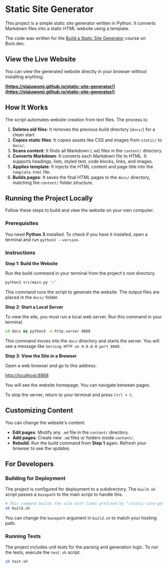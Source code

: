 # Static Site Generator

This project is a simple static site generator written in Python. It converts Markdown files into a static HTML website using a template.

The code was written for the [Build a Static Site Generator](https://www.boot.dev/courses/build-static-site-generator-python) course on Boot.dev.

## View the Live Website

You can view the generated website directly in your browser without installing anything.

**[https://slajuwomi.github.io/static-site-generator/](https://slajuwomi.github.io/static-site-generator/)**

## How It Works

The script automates website creation from text files. The process is:

1.  **Deletes old files**: It removes the previous build directory (`docs/`) for a clean start.
2.  **Copies static files**: It copies assets like CSS and images from `static/` to `docs/`.
3.  **Scans content**: It finds all Markdown (`.md`) files in the `content/` directory.
4.  **Converts Markdown**: It converts each Markdown file to HTML. It supports headings, lists, styled text, code blocks, links, and images.
5.  **Applies template**: It injects the HTML content and page title into the `template.html` file.
6.  **Builds pages**: It saves the final HTML pages to the `docs/` directory, matching the `content/` folder structure.

## Running the Project Locally

Follow these steps to build and view the website on your own computer.

### Prerequisites

You need **Python 3** installed. To check if you have it installed, open a terminal and run `python3 --version`.

### Instructions

**Step 1: Build the Website**

Run the build command in your terminal from the project's root directory.

```bash
python3 src/main.py "/"
```

This command runs the script to generate the website. The output files are placed in the `docs/` folder.

**Step 2: Start a Local Server**

To view the site, you must run a local web server. Run this command in your terminal.

```bash
cd docs && python3 -m http.server 8888
```

This command moves into the `docs` directory and starts the server. You will see a message like `Serving HTTP on 0.0.0.0 port 8888`.

**Step 3: View the Site in a Browser**

Open a web browser and go to this address:

[http://localhost:8888](http://localhost:8888)

You will see the website homepage. You can navigate between pages.

To stop the server, return to your terminal and press `Ctrl + C`.

## Customizing Content

You can change the website's content:

- **Edit pages**: Modify any `.md` file in the `content/` directory.
- **Add pages**: Create new `.md` files or folders inside `content/`.
- **Rebuild**: Run the build command from **Step 1** again. Refresh your browser to see the updates.

## For Developers

### Building for Deployment

The project is configured for deployment to a subdirectory. The `build.sh` script passes a `basepath` to the main script to handle this.

```bash
# This command builds the site with links prefixed by "/static-site-generator/"
sh build.sh
```

You can change the `basepath` argument in `build.sh` to match your hosting path.

### Running Tests

The project includes unit tests for the parsing and generation logic. To run the tests, execute the `test.sh` script.

```bash
sh test.sh
```
